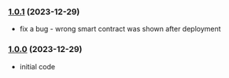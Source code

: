 ### [1.0.1](https://github.com/xdevguild/piggy-bank-dapp/releases/tag/v1.0.1) (2023-12-29)
- fix a bug - wrong smart contract was shown after deployment

### [1.0.0](https://github.com/xdevguild/piggy-bank-dapp/releases/tag/v1.0.0) (2023-12-29)
- initial code
